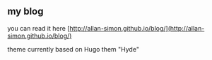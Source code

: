 ## my blog

you can read it here [http://allan-simon.github.io/blog/](http://allan-simon.github.io/blog/)

theme currently based on Hugo them "Hyde"
